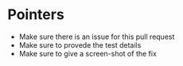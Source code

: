 # Pointers

  - Make sure there is an issue for this pull request
  - Make sure to provede the test details
  - Make sure to give a screen-shot of the fix
